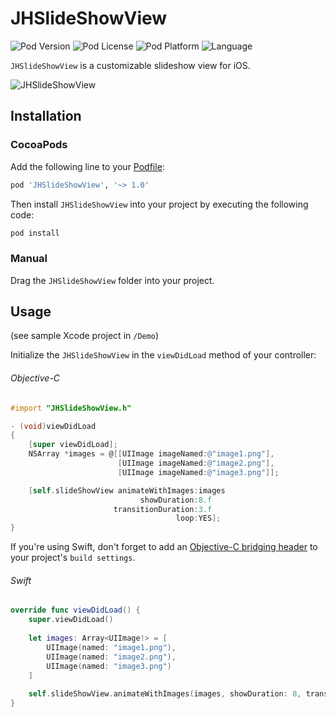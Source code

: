 # JHSlideShowView

![Pod Version](https://img.shields.io/cocoapods/v/JHSlideShowView.svg?style=flat)
![Pod License](http://img.shields.io/badge/license-MIT-lightgrey.svg?style=flat)
![Pod Platform](https://img.shields.io/badge/platform-ios-green.svg?style=flat)
![Language](https://img.shields.io/badge/language-objective--c-brightgreen.svg?style=flat)

`JHSlideShowView` is a customizable slideshow view for iOS.

![JHSlideShowView](/Assets/slideshow_s.gif)

## Installation

### CocoaPods
Add the following line to your [Podfile](http://guides.cocoapods.org/using/using-cocoapods.html):

```ruby
pod 'JHSlideShowView', '~> 1.0'
```

Then install `JHSlideShowView` into your project by executing the following code:

```ruby
pod install
```

### Manual
Drag the `JHSlideShowView` folder into your project.

## Usage

(see sample Xcode project in `/Demo`)

Initialize the `JHSlideShowView` in the `viewDidLoad` method of your controller:

###### Objective-C
```objective-c
#import "JHSlideShowView.h"

- (void)viewDidLoad
{
    [super viewDidLoad];
    NSArray *images = @[[UIImage imageNamed:@"image1.png"],
                        [UIImage imageNamed:@"image2.png"],
                        [UIImage imageNamed:@"image3.png"]];

    [self.slideShowView animateWithImages:images
                             showDuration:8.f
                       transitionDuration:3.f
                                     loop:YES];
}
```

If you're using Swift, don't forget to add an [Objective-C bridging header](https://developer.apple.com/library/prerelease/ios/documentation/Swift/Conceptual/BuildingCocoaApps/MixandMatch.html#//apple_ref/doc/uid/TP40014216-CH10-ID122) to your project's ``build settings``.

###### Swift
```swift
override func viewDidLoad() {
    super.viewDidLoad()
    
    let images: Array<UIImage!> = [
        UIImage(named: "image1.png"),
        UIImage(named: "image2.png"),
        UIImage(named: "image3.png")
    ]
    
    self.slideShowView.animateWithImages(images, showDuration: 8, transitionDuration: 3, loop: true)
}
```
